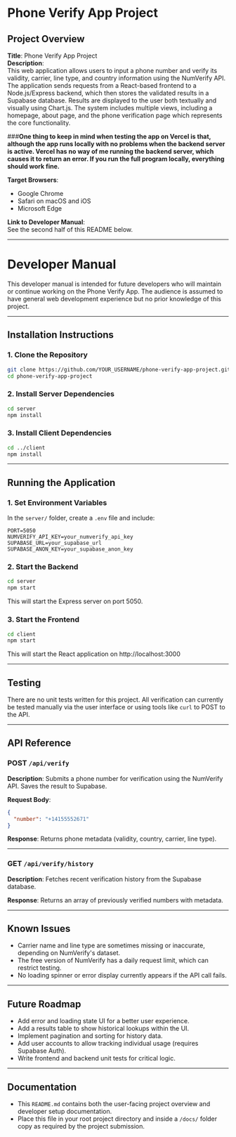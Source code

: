 # Phone Verify App Project

## Project Overview

**Title**: Phone Verify App Project  
**Description**:  
This web application allows users to input a phone number and verify its validity, carrier, line type, and country information using the NumVerify API. The application sends requests from a React-based frontend to a Node.js/Express backend, which then stores the validated results in a Supabase database. Results are displayed to the user both textually and visually using Chart.js. The system includes multiple views, including a homepage, about page, and the phone verification page which represents the core functionality.

###**One thing to keep in mind when testing the app on Vercel is that, although the app runs locally with no problems when the backend server is active. Vercel has no way of me running the backend server, which causes it to return an error. If you run the full program locally, everything should work fine.**

**Target Browsers**:  
- Google Chrome 
- Safari on macOS and iOS  
- Microsoft Edge  

**Link to Developer Manual**:  
See the second half of this README below.

---
# Developer Manual

This developer manual is intended for future developers who will maintain or continue working on the Phone Verify App. The audience is assumed to have general web development experience but no prior knowledge of this project.

---

## Installation Instructions

### 1. Clone the Repository

```bash
git clone https://github.com/YOUR_USERNAME/phone-verify-app-project.git
cd phone-verify-app-project
```

### 2. Install Server Dependencies

```bash
cd server
npm install
```

### 3. Install Client Dependencies

```bash
cd ../client
npm install
```

---

## Running the Application

### 1. Set Environment Variables

In the `server/` folder, create a `.env` file and include:

```
PORT=5050
NUMVERIFY_API_KEY=your_numverify_api_key
SUPABASE_URL=your_supabase_url
SUPABASE_ANON_KEY=your_supabase_anon_key
```

### 2. Start the Backend

```bash
cd server
npm start
```

This will start the Express server on port 5050.

### 3. Start the Frontend

```bash
cd client
npm start
```

This will start the React application on http://localhost:3000

---

## Testing

There are no unit tests written for this project. All verification can currently be tested manually via the user interface or using tools like `curl` to POST to the API.

---

## API Reference

### POST `/api/verify`

**Description**: Submits a phone number for verification using the NumVerify API. Saves the result to Supabase.

**Request Body**:
```json
{
  "number": "+14155552671"
}
```

**Response**:
Returns phone metadata (validity, country, carrier, line type).

---

### GET `/api/verify/history`

**Description**: Fetches recent verification history from the Supabase database.

**Response**:
Returns an array of previously verified numbers with metadata.

---

## Known Issues

- Carrier name and line type are sometimes missing or inaccurate, depending on NumVerify's dataset.
- The free version of NumVerify has a daily request limit, which can restrict testing.
- No loading spinner or error display currently appears if the API call fails.

---

## Future Roadmap

- Add error and loading state UI for a better user experience.
- Add a results table to show historical lookups within the UI.
- Implement pagination and sorting for history data.
- Add user accounts to allow tracking individual usage (requires Supabase Auth).
- Write frontend and backend unit tests for critical logic.

---

## Documentation

- This `README.md` contains both the user-facing project overview and developer setup documentation.
- Place this file in your root project directory and inside a `/docs/` folder copy as required by the project submission.
